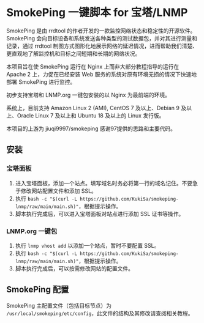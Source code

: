 # SmokePing 一键脚本 for 宝塔/LNMP

SmokePing 是由 rrdtool 的作者开发的一款监控网络状态和稳定性的开源软件。SmokePing 会向目标设备和系统发送各种类型的测试数据包，并对其进行测量和记录，通过 rrdtool 制图方式图形化地展示网络的延迟情况，进而帮助我们清楚、更直观地了解监控机和目标之间短期和长期的网络状况。

本项目旨在使 SmokePing 运行在 Nginx 上而非大部分教程指导的运行在 Apache 2 上，力促在已经安装 Web 服务的系统对原有环境无损的情况下快速地部署 SmokePing 进行监控。

初步支持宝塔和 LNMP.org 一键包安装的以 Nginx 为最前端的环境。 

系统上，目前支持 Amazon Linux 2 (AMI), CentOS 7 及以上、Debian 9 及以上、Oracle Linux 7 及以上和 Ubuntu 18 及以上的 Linux 发行版。

本项目的上游为 jiuqi9997/smokeping 感谢97提供的思路和主要代码。

## 安装
### 宝塔面板
1. 进入宝塔面板，添加一个站点。填写域名时务必将第一行的域名记住。不要急于修改网站配置文件和添加 SSL。
2. 执行 `bash -c "$(curl -L https://github.com/KukiSa/smokeping-lnmp/raw/main/main.sh)"`，根据提示操作。
3. 脚本执行完成后，可以进入宝塔面板对站点进行添加 SSL 证书等操作。

### LNMP.org 一键包
1. 执行 `lnmp vhost add` 以添加一个站点，暂时不要配置 SSL。
2. 执行 `bash -c "$(curl -L https://github.com/KukiSa/smokeping-lnmp/raw/main/main.sh)"`，根据提示操作。
3. 脚本执行完成后，可以按需修改网站的配置文件。

## SmokePing 配置
SmokePing 主配置文件（包括目标节点）为 `/usr/local/smokeping/etc/config`，此文件的结构及其修改请查阅相关教程。
